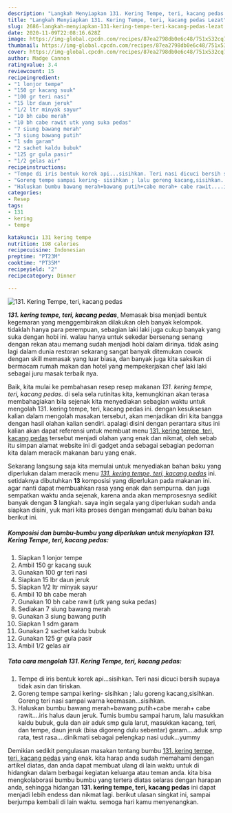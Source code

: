 ```yaml
---
description: "Langkah Menyiapkan 131. Kering Tempe, teri, kacang pedas Lezat"
title: "Langkah Menyiapkan 131. Kering Tempe, teri, kacang pedas Lezat"
slug: 2686-langkah-menyiapkan-131-kering-tempe-teri-kacang-pedas-lezat
date: 2020-11-09T22:08:16.628Z
image: https://img-global.cpcdn.com/recipes/87ea2798db0e6c48/751x532cq70/131-kering-tempe-teri-kacang-pedas-foto-resep-utama.jpg
thumbnail: https://img-global.cpcdn.com/recipes/87ea2798db0e6c48/751x532cq70/131-kering-tempe-teri-kacang-pedas-foto-resep-utama.jpg
cover: https://img-global.cpcdn.com/recipes/87ea2798db0e6c48/751x532cq70/131-kering-tempe-teri-kacang-pedas-foto-resep-utama.jpg
author: Madge Cannon
ratingvalue: 3.4
reviewcount: 15
recipeingredient:
- "1 lonjor tempe"
- "150 gr kacang suuk"
- "100 gr teri nasi"
- "15 lbr daun jeruk"
- "1/2 ltr minyak sayur"
- "10 bh cabe merah"
- "10 bh cabe rawit utk yang suka pedas"
- "7 siung bawang merah"
- "3 siung bawang putih"
- "1 sdm garam"
- "2 sachet kaldu bubuk"
- "125 gr gula pasir"
- "1/2 gelas air"
recipeinstructions:
- "Tempe di iris bentuk korek api...sisihkan. Teri nasi dicuci bersih supaya tidak asin dan tiriskan."
- "Goreng tempe sampai kering- sisihkan ; lalu goreng kacang,sisihkan. Goreng teri nasi sampai warna keemasan...sisihkan."
- "Haluskan bumbu bawang merah+bawang putih+cabe merah+ cabe rawit....iris halus daun jeruk. Tumis bumbu sampai harum, lalu masukkan kaldu bubuk, gula dan air aduk smp gula larut, masukkan kacang, teri, dan tempe, daun jeruk (bisa digoreng dulu sebentar) garam....aduk smp rata, test rasa....dinikmati sebagai pelengkap nasi uduk...yummy"
categories:
- Resep
tags:
- 131
- kering
- tempe

katakunci: 131 kering tempe 
nutrition: 198 calories
recipecuisine: Indonesian
preptime: "PT23M"
cooktime: "PT35M"
recipeyield: "2"
recipecategory: Dinner

---
```



![131. Kering Tempe, teri, kacang pedas](https://img-global.cpcdn.com/recipes/87ea2798db0e6c48/751x532cq70/131-kering-tempe-teri-kacang-pedas-foto-resep-utama.jpg)

<b><i>131. kering tempe, teri, kacang pedas</i></b>, Memasak bisa menjadi bentuk kegemaran yang menggembirakan dilakukan oleh banyak kelompok. tidaklah hanya para perempuan, sebagian laki laki juga cukup banyak yang suka dengan hobi ini. walau hanya untuk sekedar bersenang senang dengan rekan atau memang sudah menjadi hobi dalam dirinya. tidak asing lagi dalam dunia restoran sekarang sangat banyak ditemukan cowok dengan skill memasak yang luar biasa, dan banyak juga kita saksikan di bermacam rumah makan dan hotel yang mempekerjakan chef laki laki sebagai juru masak terbaik nya.

Baik, kita mulai ke pembahasan resep resep makanan <i>131. kering tempe, teri, kacang pedas</i>. di sela sela rutinitas kita, kemungkinan akan terasa membahagiakan bila sejenak kita menyediakan sebagian waktu untuk mengolah 131. kering tempe, teri, kacang pedas ini. dengan kesuksesan kalian dalam mengolah masakan tersebut, akan menjadikan diri kita bangga dengan hasil olahan kalian sendiri. apalagi disini dengan perantara situs ini kalian akan dapat referensi untuk membuat menu <u>131. kering tempe, teri, kacang pedas</u> tersebut menjadi olahan yang enak dan nikmat, oleh sebab itu simpan alamat website ini di gadget anda sebagai sebagian pedoman kita dalam meracik makanan baru yang enak.




Sekarang langsung saja kita memulai untuk menyediakan bahan baku yang diperlukan dalam meracik menu <u><i>131. kering tempe, teri, kacang pedas</i></u> ini. setidaknya dibutuhkan <b>13</b> komposisi yang diperlukan pada makanan ini. agar nanti dapat membuahkan rasa yang enak dan sempurna. dan juga sempatkan waktu anda sejenak, karena anda akan memprosesnya sedikit banyak dengan <b>3</b> langkah. saya ingin segala yang diperlukan sudah anda siapkan disini, yuk mari kita proses dengan mengamati dulu bahan baku berikut ini.

<!--inarticleads1-->

##### Komposisi dan bumbu-bumbu yang diperlukan untuk menyiapkan 131. Kering Tempe, teri, kacang pedas:

1. Siapkan 1 lonjor tempe
1. Ambil 150 gr kacang suuk
1. Gunakan 100 gr teri nasi
1. Siapkan 15 lbr daun jeruk
1. Siapkan 1/2 ltr minyak sayur
1. Ambil 10 bh cabe merah
1. Gunakan 10 bh cabe rawit (utk yang suka pedas)
1. Sediakan 7 siung bawang merah
1. Gunakan 3 siung bawang putih
1. Siapkan 1 sdm garam
1. Gunakan 2 sachet kaldu bubuk
1. Gunakan 125 gr gula pasir
1. Ambil 1/2 gelas air




<!--inarticleads2-->

##### Tata cara mengolah 131. Kering Tempe, teri, kacang pedas:

1. Tempe di iris bentuk korek api...sisihkan. Teri nasi dicuci bersih supaya tidak asin dan tiriskan.
1. Goreng tempe sampai kering- sisihkan ; lalu goreng kacang,sisihkan. Goreng teri nasi sampai warna keemasan...sisihkan.
1. Haluskan bumbu bawang merah+bawang putih+cabe merah+ cabe rawit....iris halus daun jeruk. Tumis bumbu sampai harum, lalu masukkan kaldu bubuk, gula dan air aduk smp gula larut, masukkan kacang, teri, dan tempe, daun jeruk (bisa digoreng dulu sebentar) garam....aduk smp rata, test rasa....dinikmati sebagai pelengkap nasi uduk...yummy




Demikian sedikit pengulasan masakan tentang bumbu <u>131. kering tempe, teri, kacang pedas</u> yang enak. kita harap anda sudah memahami dengan artikel diatas, dan anda dapat membuat ulang di lain waktu untuk di hidangkan dalam berbagai kegiatan keluarga atau teman anda. kita bisa mengkolaborasi bumbu bumbu yang tertera diatas selaras dengan harapan anda, sehingga hidangan <b>131. kering tempe, teri, kacang pedas</b> ini dapat menjadi lebih endess dan nikmat lagi. berikut ulasan singkat ini, sampai berjumpa kembali di lain waktu. semoga hari kamu menyenangkan.
